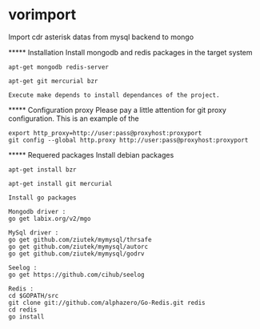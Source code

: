 vorimport
=========

Import cdr asterisk datas from mysql backend to mongo


***** Installation
    Install mongodb and redis packages in the target system
    
    apt-get mongodb redis-server
    
    apt-get git mercurial bzr
    
    Execute make depends to install dependances of the project.
    
***** Configuration proxy
    Please pay a little attention for git proxy configuration.
    This is an example of the 
    
    export http_proxy=http://user:pass@proxyhost:proxyport
    git config --global http.proxy http://user:pass@proxyhost:proxyport

***** Requered packages
    Install debian packages
    
    apt-get install bzr
    
    apt-get install git mercurial

    Install go packages
    
    Mongodb driver :
    go get labix.org/v2/mgo
    
    MySql driver :
    go get github.com/ziutek/mymysql/thrsafe
    go get github.com/ziutek/mymysql/autorc
    go get github.com/ziutek/mymysql/godrv
    
    Seelog : 
    go get https://github.com/cihub/seelog
    
    Redis :
    cd $GOPATH/src
    git clone git://github.com/alphazero/Go-Redis.git redis
    cd redis
    go install

  

    

